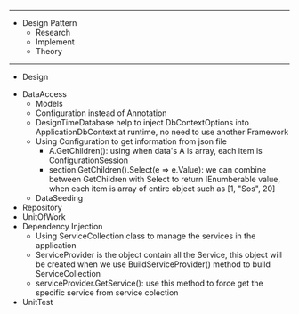------------------------------------------------------------------------------
* Design Pattern
	- Research
	- Implement
	- Theory


------------------------------------------------------------------------------
* Design 
+ DataAccess
	- Models
	- Configuration instead of Annotation
	- DesignTimeDatabase help to inject DbContextOptions<DbContext> into ApplicationDbContext at runtime, no need to use another Framework
	- Using Configuration to get information from json file
		- A.GetChildren(): using when data's A is array, each item is ConfigurationSession
		- section.GetChildren().Select(e => e.Value): we can combine between GetChildren with Select to return IEnumberable value, when each item is array of entire object such as [1, "Sos", 20]
	- DataSeeding
+ Repository
+ UnitOfWork
+ Dependency Injection
	- Using ServiceCollection class to manage the services in the application
	- ServiceProvider is the object contain all the Service, this object will be created when we use BuildServiceProvider() method to build ServiceCollection
	- serviceProvider.GetService<AnotherProgram>(): use this method to force get the specific service from service colection
+ UnitTest
	
